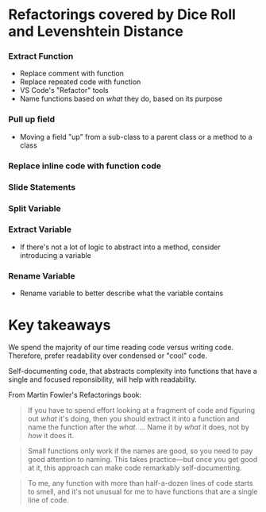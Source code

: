 # Refactorings covered by Dice Roll and Levenshtein Distance
### Extract Function
- Replace comment with function
- Replace repeated code with function
- VS Code's "Refactor" tools
- Name functions based on _what_ they do, based on its purpose

### Pull up field
- Moving a field "up" from a sub-class to a parent class or a method to a class

### Replace inline code with function code

### Slide Statements

### Split Variable

### Extract Variable
- If there's not a lot of logic to abstract into a method, consider introducing a variable
### Rename Variable
- Rename variable to better describe what the variable contains

# Key takeaways
We spend the majority of our time reading code versus writing code. Therefore, prefer readability over condensed or "cool" code. 

Self-documenting code, that abstracts complexity into functions that have a single and focused reponsibility, will help with readability.

From Martin Fowler's Refactorings book:
>If you have to spend effort looking at a fragment of code and figuring out _what_ it's doing, then you should extract it into a function and name the function after the _what_. ... Name it by _what_ it does, not by _how_ it does it.

> Small functions only work if the names are good, so you need to pay good attention to naming. This takes practice—but once you get good at it, this approach can make code remarkably self-documenting.

> To me, any function with more than half-a-dozen lines of code starts to smell, and it's not unusual for me to have functions that are a single line of code.

